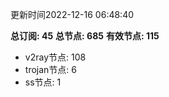 更新时间2022-12-16 06:48:40

**总订阅: 45**
**总节点: 685**
**有效节点: 115**
- v2ray节点: 108
- trojan节点: 6
- ss节点: 1
